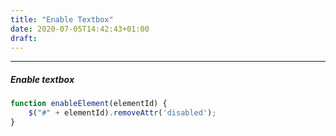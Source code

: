 ```yaml
---
title: "Enable Textbox"
date: 2020-07-05T14:42:43+01:00
draft: 
---
```


***

##### Enable textbox 

```javascript
function enableElement(elementId) {
    $("#" + elementId).removeAttr('disabled');
}
```
